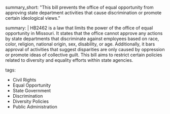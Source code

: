 summary_short: "This bill prevents the office of equal opportunity from approving state department activities that cause discrimination or promote certain ideological views."

summary: |
  HB2462 is a law that limits the power of the office of equal opportunity in Missouri. It states that the office cannot approve any actions by state departments that discriminate against employees based on race, color, religion, national origin, sex, disability, or age. Additionally, it bars approval of activities that suggest disparities are only caused by oppression or promote ideas of collective guilt. This bill aims to restrict certain policies related to diversity and equality efforts within state agencies.

tags:
  - Civil Rights
  - Equal Opportunity
  - State Government
  - Discrimination
  - Diversity Policies
  - Public Administration
